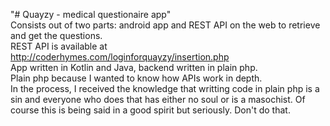 "# Quayzy - medical questionaire app" <br/>
Consists out of two parts: android app and REST API on the web to retrieve and get the questions. <br/>
REST API is available at http://coderhymes.com/loginforquayzy/insertion.php <br/>
App written in Kotlin and Java, backend written in plain php. <br/>
Plain php because I wanted to know how APIs work in depth. <br/>
In the process, I received the knowledge that writting code in plain php is a sin and everyone who does that has either no soul or is a masochist. Of course this is being said in a good spirit but seriously. Don't do that.
